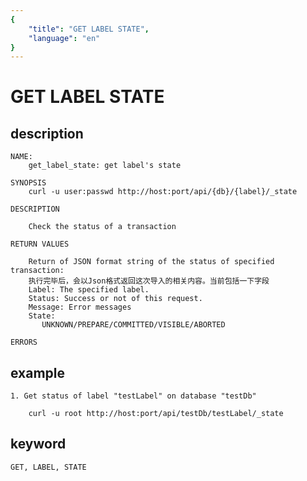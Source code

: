 ```yaml
---
{
    "title": "GET LABEL STATE",
    "language": "en"
}
---
```


# GET LABEL STATE
## description
    NAME:
        get_label_state: get label's state
        
    SYNOPSIS
        curl -u user:passwd http://host:port/api/{db}/{label}/_state

    DESCRIPTION

        Check the status of a transaction
        
    RETURN VALUES

        Return of JSON format string of the status of specified transaction:
        执行完毕后，会以Json格式返回这次导入的相关内容。当前包括一下字段
        Label: The specified label.
        Status: Success or not of this request.
        Message: Error messages
        State: 
           UNKNOWN/PREPARE/COMMITTED/VISIBLE/ABORTED
        
    ERRORS
    
## example

    1. Get status of label "testLabel" on database "testDb"

        curl -u root http://host:port/api/testDb/testLabel/_state
 
## keyword

    GET, LABEL, STATE

